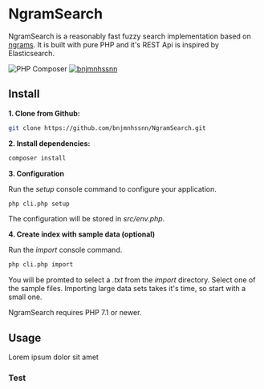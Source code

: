 NgramSearch
===========

NgramSearch is a reasonably fast fuzzy search implementation based on [ngrams]. It is built with pure PHP and it's REST Api is inspired by Elasticsearch. 

![PHP Composer](https://github.com/bnjmnhssnn/NgramSearch/workflows/PHP%20Composer/badge.svg)
[![bnjmnhssnn](https://circleci.com/gh/bnjmnhssnn/NgramSearch.svg?style=shield)](https://circleci.com/gh/bnjmnhssnn/NgramSearch)

Install
-------

**1. Clone from Github:**

```sh
git clone https://github.com/bnjmnhssnn/NgramSearch.git
```

**2. Install dependencies:**

```sh
composer install
```

**3. Configuration**

Run the *setup* console command to configure your application. 

```sh
php cli.php setup
```
The configuration will be stored in *src/env.php*.

**4. Create index with sample data (optional)**

Run the *import* console command. 

```sh
php cli.php import
```
You will be promted to select a *.txt* from the *import* directory. Select one of the sample files. Importing large data sets takes it's time, so start with a small one.

NgramSearch requires PHP 7.1 or newer.

Usage
-----

Lorem ipsum dolor sit amet

### Test




[ngrams]: https://en.wikipedia.org/wiki/N-gram "n-grams"

